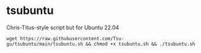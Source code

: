 # tsubuntu
Chris-Titus-style script but for Ubuntu 22.04
```
wget https://raw.githubusercontent.com/Tsu-gu/tsubuntu/main/tsubuntu.sh && chmod +x tsubuntu.sh && ./tsubuntu.sh
```
